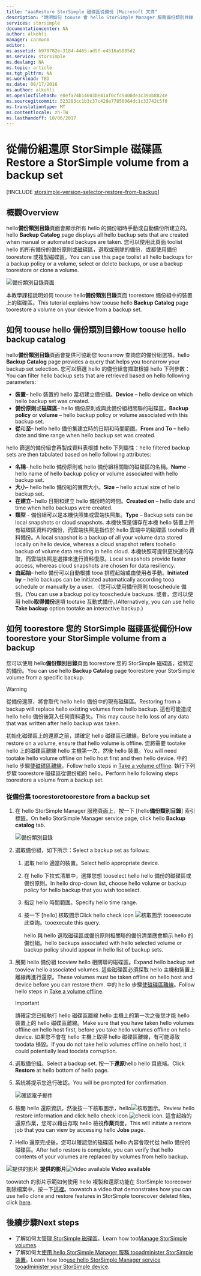 ```yaml
---
title: "aaaRestore StorSimple 磁碟區從備份 |Microsoft 文件"
description: "說明如何 toouse 會 hello StorSimple Manager 服務備份類別目錄 頁面 toorestore StorSimple 磁碟區從備份組。"
services: storsimple
documentationcenter: NA
author: alkohli
manager: carmonm
editor: 
ms.assetid: b979782e-3184-4465-ad5f-e4516a5885d2
ms.service: storsimple
ms.devlang: NA
ms.topic: article
ms.tgt_pltfrm: NA
ms.workload: TBD
ms.date: 08/17/2016
ms.author: alkohli
ms.openlocfilehash: e0efa74b14603be41af0cfc5400de3c39ab8824e
ms.sourcegitcommit: 523283cc1b3c37c428e77850964dc1c33742c5f0
ms.translationtype: MT
ms.contentlocale: zh-TW
ms.lasthandoff: 10/06/2017
---
```

# <a name="restore-a-storsimple-volume-from-a-backup-set"></a><span data-ttu-id="c0f44-103">從備份組還原 StorSimple 磁碟區</span><span class="sxs-lookup"><span data-stu-id="c0f44-103">Restore a StorSimple volume from a backup set</span></span>
[!INCLUDE [storsimple-version-selector-restore-from-backup](../../includes/storsimple-version-selector-restore-from-backup.md)]

## <a name="overview"></a><span data-ttu-id="c0f44-104">概觀</span><span class="sxs-lookup"><span data-stu-id="c0f44-104">Overview</span></span>
<span data-ttu-id="c0f44-105">hello**備份類別目錄**頁面會顯示所有 hello 的備份組時手動或自動備份所建立的。</span><span class="sxs-lookup"><span data-stu-id="c0f44-105">hello **Backup Catalog** page displays all hello backup sets that are created when manual or automated backups are taken.</span></span> <span data-ttu-id="c0f44-106">您可以使用此頁面 toolist hello 的所有備份的備份原則或磁碟區，選取或刪除的備份，或都使用備份 toorestore 或複製磁碟區。</span><span class="sxs-lookup"><span data-stu-id="c0f44-106">You can use this page toolist all hello backups for a backup policy or a volume, select or delete backups, or use a backup toorestore or clone a volume.</span></span>

 ![備份類別目錄頁面](./media/storsimple-restore-from-backup-set/HCS_BackupCatalog.png)

<span data-ttu-id="c0f44-108">本教學課程說明如何 toouse hello**備份類別目錄**頁面 toorestore 備份組中的裝置上的磁碟區。</span><span class="sxs-lookup"><span data-stu-id="c0f44-108">This tutorial explains how toouse hello **Backup Catalog** page toorestore a volume on your device from a backup set.</span></span>

## <a name="how-toouse-hello-backup-catalog"></a><span data-ttu-id="c0f44-109">如何 toouse hello 備份類別目錄</span><span class="sxs-lookup"><span data-stu-id="c0f44-109">How toouse hello backup catalog</span></span>
<span data-ttu-id="c0f44-110">hello**備份類別目錄**頁面會提供可協助您 toonarrow 查詢您的備份組選項。</span><span class="sxs-lookup"><span data-stu-id="c0f44-110">hello **Backup Catalog** page provides a query that helps you toonarrow your backup set selection.</span></span> <span data-ttu-id="c0f44-111">您可以篩選 hello 的備份組會擷取根據 hello 下列參數：</span><span class="sxs-lookup"><span data-stu-id="c0f44-111">You can filter hello backup sets that are retrieved based on hello following parameters:</span></span>

* <span data-ttu-id="c0f44-112">**裝置**– hello 裝置的 hello 當初建立備份組。</span><span class="sxs-lookup"><span data-stu-id="c0f44-112">**Device** – hello device on which hello backup set was created.</span></span>
* <span data-ttu-id="c0f44-113">**備份原則**或**磁碟區**– hello 備份原則或與此備份組相關聯的磁碟區。</span><span class="sxs-lookup"><span data-stu-id="c0f44-113">**Backup policy** or **volume** – hello backup policy or volume associated with this backup set.</span></span>
* <span data-ttu-id="c0f44-114">**從**和**至**– hello hello 備份集建立時的日期和時間範圍。</span><span class="sxs-lookup"><span data-stu-id="c0f44-114">**From** and **To** – hello date and time range when hello backup set was created.</span></span>

<span data-ttu-id="c0f44-115">hello 篩選的備份組會再製成資料表根據 hello 下列屬性：</span><span class="sxs-lookup"><span data-stu-id="c0f44-115">hello filtered backup sets are then tabulated based on hello following attributes:</span></span>

* <span data-ttu-id="c0f44-116">**名稱**– hello hello 備份原則或 hello 備份組相關聯的磁碟區的名稱。</span><span class="sxs-lookup"><span data-stu-id="c0f44-116">**Name** – hello name of hello backup policy or volume associated with hello backup set.</span></span>
* <span data-ttu-id="c0f44-117">**大小**– hello hello 備份組的實際大小。</span><span class="sxs-lookup"><span data-stu-id="c0f44-117">**Size** – hello actual size of hello backup set.</span></span>
* <span data-ttu-id="c0f44-118">**在建立**– hello 日期和建立 hello 備份時的時間。</span><span class="sxs-lookup"><span data-stu-id="c0f44-118">**Created on** – hello date and time when hello backups were created.</span></span> 
* <span data-ttu-id="c0f44-119">**類型** - 備份組可以是本機快照集或雲端快照集。</span><span class="sxs-lookup"><span data-stu-id="c0f44-119">**Type** – Backup sets can be local snapshots or cloud snapshots.</span></span> <span data-ttu-id="c0f44-120">本機快照是儲存在本機 hello 裝置上所有磁碟區資料的備份，而雲端快照是指位於 hello 雲端中的磁碟區 toohello 資料備份。</span><span class="sxs-lookup"><span data-stu-id="c0f44-120">A local snapshot is a backup of all your volume data stored locally on hello device, whereas a cloud snapshot refers toohello backup of volume data residing in hello cloud.</span></span> <span data-ttu-id="c0f44-121">本機快照可提供更快速的存取，而雲端快照是選擇來進行資料復原。</span><span class="sxs-lookup"><span data-stu-id="c0f44-121">Local snapshots provide faster access, whereas cloud snapshots are chosen for data resiliency.</span></span>
* <span data-ttu-id="c0f44-122">**由起始**– hello 備份可以自動根據 tooa 排程起始或由使用者手動。</span><span class="sxs-lookup"><span data-stu-id="c0f44-122">**Initiated by** – hello backups can be initiated automatically according tooa schedule or manually by a user.</span></span> <span data-ttu-id="c0f44-123">（您可以使用備份原則 tooschedule 備份。</span><span class="sxs-lookup"><span data-stu-id="c0f44-123">(You can use a backup policy tooschedule backups.</span></span> <span data-ttu-id="c0f44-124">或者，您可以使用 hello**取得備份**選項 tootake 互動式備份。)</span><span class="sxs-lookup"><span data-stu-id="c0f44-124">Alternatively, you can use hello **Take backup** option tootake an interactive backup.)</span></span>

## <a name="how-toorestore-your-storsimple-volume-from-a-backup"></a><span data-ttu-id="c0f44-125">如何 toorestore 您的 StorSimple 磁碟區從備份</span><span class="sxs-lookup"><span data-stu-id="c0f44-125">How toorestore your StorSimple volume from a backup</span></span>
<span data-ttu-id="c0f44-126">您可以使用 hello**備份類別目錄**頁面 toorestore 您的 StorSimple 磁碟區，從特定的備份。</span><span class="sxs-lookup"><span data-stu-id="c0f44-126">You can use hello **Backup Catalog** page toorestore your StorSimple volume from a specific backup.</span></span> 

> [!WARNING]
> <span data-ttu-id="c0f44-127">從備份還原，將會取代 hello hello 備份中的現有磁碟區。</span><span class="sxs-lookup"><span data-stu-id="c0f44-127">Restoring from a backup will replace hello existing volumes from hello backup.</span></span> <span data-ttu-id="c0f44-128">這也可能造成 hello hello 備份後寫入任何資料遺失。</span><span class="sxs-lookup"><span data-stu-id="c0f44-128">This may cause hello loss of any data that was written after hello backup was taken.</span></span>
> 
> 

<span data-ttu-id="c0f44-129">初始化磁碟區上的還原之前，請確定 hello 磁碟區已離線。</span><span class="sxs-lookup"><span data-stu-id="c0f44-129">Before you initiate a restore on a volume, ensure that hello volume is offline.</span></span> <span data-ttu-id="c0f44-130">您將需要 tootake hello 上的磁碟區離線 hello 主機第一次，然後 hello 裝置。</span><span class="sxs-lookup"><span data-stu-id="c0f44-130">You will need tootake hello volume offline on hello host first and then hello device.</span></span> <span data-ttu-id="c0f44-131">中的 hello 步驟[使磁碟區離線](storsimple-manage-volumes.md#take-a-volume-offline)。</span><span class="sxs-lookup"><span data-stu-id="c0f44-131">Follow hello steps in [Take a volume offline](storsimple-manage-volumes.md#take-a-volume-offline).</span></span> <span data-ttu-id="c0f44-132">執行下列步驟 toorestore 磁碟區從備份組的 hello。</span><span class="sxs-lookup"><span data-stu-id="c0f44-132">Perform hello following steps toorestore a volume from a backup set.</span></span>

### <a name="toorestore-from-a-backup-set"></a><span data-ttu-id="c0f44-133">從備份集 toorestore</span><span class="sxs-lookup"><span data-stu-id="c0f44-133">toorestore from a backup set</span></span>
1. <span data-ttu-id="c0f44-134">在 hello StorSimple Manager 服務頁面上，按一下 [hello**備份類別目錄**] 索引標籤。</span><span class="sxs-lookup"><span data-stu-id="c0f44-134">On hello StorSimple Manager service page, click hello **Backup catalog** tab.</span></span>
   
    ![備份類別目錄](./media/storsimple-restore-from-backup-set/HCS_Restore.png)
2. <span data-ttu-id="c0f44-136">選取備份組，如下所示：</span><span class="sxs-lookup"><span data-stu-id="c0f44-136">Select a backup set as follows:</span></span>
   
   1. <span data-ttu-id="c0f44-137">選取 hello 適當的裝置。</span><span class="sxs-lookup"><span data-stu-id="c0f44-137">Select hello appropriate device.</span></span>
   2. <span data-ttu-id="c0f44-138">在 hello 下拉式清單中，選擇您想 tooselect hello hello 備份的磁碟區或備份原則。</span><span class="sxs-lookup"><span data-stu-id="c0f44-138">In hello drop-down list, choose hello volume or backup policy for hello backup that you wish tooselect.</span></span>
   3. <span data-ttu-id="c0f44-139">指定 hello 時間範圍。</span><span class="sxs-lookup"><span data-stu-id="c0f44-139">Specify hello time range.</span></span>
   4. <span data-ttu-id="c0f44-140">按一下 [hello] 核取圖示</span><span class="sxs-lookup"><span data-stu-id="c0f44-140">Click hello check icon</span></span> ![核取圖示](./media/storsimple-restore-from-backup-set/HCS_CheckIcon.png) <span data-ttu-id="c0f44-142">tooexecute 此查詢。</span><span class="sxs-lookup"><span data-stu-id="c0f44-142">tooexecute this query.</span></span>
      
      <span data-ttu-id="c0f44-143">hello 與 hello 選取磁碟區或備份原則相關聯的備份清單應會顯示 hello 的備份組。</span><span class="sxs-lookup"><span data-stu-id="c0f44-143">hello backups associated with hello selected volume or backup policy should appear in hello list of backup sets.</span></span>
3. <span data-ttu-id="c0f44-144">展開 hello 備份組 tooview hello 相關聯的磁碟區。</span><span class="sxs-lookup"><span data-stu-id="c0f44-144">Expand hello backup set tooview hello associated volumes.</span></span> <span data-ttu-id="c0f44-145">這些磁碟區必須採取 hello 主機和裝置上離線再進行還原。</span><span class="sxs-lookup"><span data-stu-id="c0f44-145">These volumes must be taken offline on hello host and device before you can restore them.</span></span> <span data-ttu-id="c0f44-146">中的 hello 步驟[使磁碟區離線](storsimple-manage-volumes.md#take-a-volume-offline)。</span><span class="sxs-lookup"><span data-stu-id="c0f44-146">Follow hello steps in [Take a volume offline](storsimple-manage-volumes.md#take-a-volume-offline).</span></span>
   
   > [!IMPORTANT]
   > <span data-ttu-id="c0f44-147">請確定您已經執行 hello 磁碟區離線 hello 主機上的第一次之後您才能 hello 裝置上的 hello 磁碟區離線。</span><span class="sxs-lookup"><span data-stu-id="c0f44-147">Make sure that you have taken hello volumes offline on hello host first, before you take hello volumes offline on hello device.</span></span> <span data-ttu-id="c0f44-148">如果您不會在 hello 主機上取得 hello 磁碟區離線，有可能導致 toodata 損毀。</span><span class="sxs-lookup"><span data-stu-id="c0f44-148">If you do not take hello volumes offline on hello host, it could potentially lead toodata corruption.</span></span>
   > 
   > 
4. <span data-ttu-id="c0f44-149">選取備份組。</span><span class="sxs-lookup"><span data-stu-id="c0f44-149">Select a backup set.</span></span> <span data-ttu-id="c0f44-150">按一下**還原**hello hello 頁底端。</span><span class="sxs-lookup"><span data-stu-id="c0f44-150">Click **Restore** at hello bottom of hello page.</span></span>
5. <span data-ttu-id="c0f44-151">系統將提示您進行確認。</span><span class="sxs-lookup"><span data-stu-id="c0f44-151">You will be prompted for confirmation.</span></span> 
   
    ![確認電子郵件](./media/storsimple-restore-from-backup-set/HCS_ConfirmRestore.png)
6. <span data-ttu-id="c0f44-153">檢閱 hello 還原資訊，然後按一下核取圖示，hello![核取圖示](./media/storsimple-restore-from-backup-set/HCS_CheckIcon.png)。</span><span class="sxs-lookup"><span data-stu-id="c0f44-153">Review hello restore information and click hello check icon ![check icon](./media/storsimple-restore-from-backup-set/HCS_CheckIcon.png).</span></span> <span data-ttu-id="c0f44-154">這會起始的還原作業，您可以藉由存取 hello 檢視**作業**頁面。</span><span class="sxs-lookup"><span data-stu-id="c0f44-154">This will initiate a restore job that you can view by accessing hello **Jobs** page.</span></span> 
7. <span data-ttu-id="c0f44-155">Hello 還原完成後，您可以確認您的磁碟區 hello 內容會取代從 hello 備份的磁碟區。</span><span class="sxs-lookup"><span data-stu-id="c0f44-155">After hello restore is complete, you can verify that hello contents of your volumes are replaced by volumes from hello backup.</span></span>

<span data-ttu-id="c0f44-156">![提供的影片](./media/storsimple-restore-from-backup-set/Video_icon.png) **提供的影片**</span><span class="sxs-lookup"><span data-stu-id="c0f44-156">![Video available](./media/storsimple-restore-from-backup-set/Video_icon.png) **Video available**</span></span>

<span data-ttu-id="c0f44-157">toowatch 的影片示範如何使用 hello 複製和還原功能在 StorSimple toorecover 刪除檔案中，按一下[這裡](https://azure.microsoft.com/documentation/videos/storsimple-recover-deleted-files-with-storsimple/)。</span><span class="sxs-lookup"><span data-stu-id="c0f44-157">toowatch a video that demonstrates how you can use hello clone and restore features in StorSimple toorecover deleted files, click [here](https://azure.microsoft.com/documentation/videos/storsimple-recover-deleted-files-with-storsimple/).</span></span>

## <a name="next-steps"></a><span data-ttu-id="c0f44-158">後續步驟</span><span class="sxs-lookup"><span data-stu-id="c0f44-158">Next steps</span></span>
* <span data-ttu-id="c0f44-159">了解如何太[管理 StorSimple 磁碟區](storsimple-manage-volumes.md)。</span><span class="sxs-lookup"><span data-stu-id="c0f44-159">Learn how too[Manage StorSimple volumes](storsimple-manage-volumes.md).</span></span>
* <span data-ttu-id="c0f44-160">了解如何太[使用 hello StorSimple Manager 服務 tooadminister StorSimple 裝置](storsimple-manager-service-administration.md)。</span><span class="sxs-lookup"><span data-stu-id="c0f44-160">Learn how too[use hello StorSimple Manager service tooadminister your StorSimple device](storsimple-manager-service-administration.md).</span></span>


